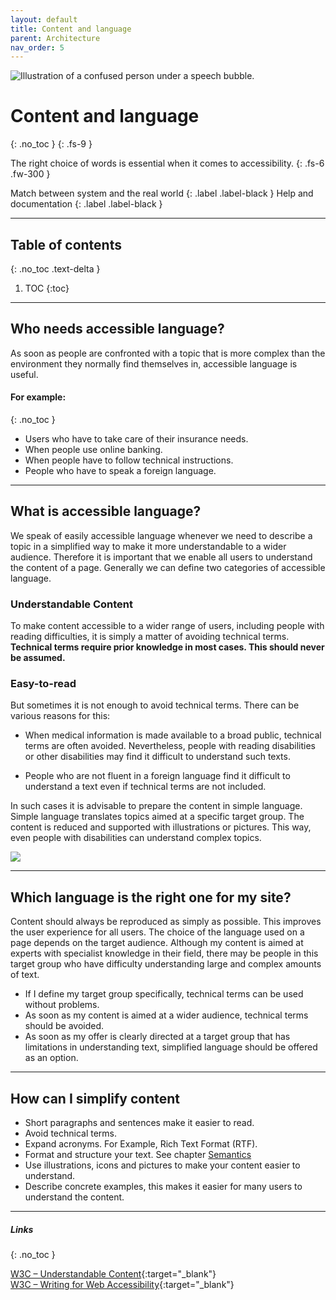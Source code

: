 ```yaml
---
layout: default
title: Content and language
parent: Architecture
nav_order: 5
---
```


<img src="{{ '/assets/images/language/language.png' | prepend: site.baseurl }}" alt="Illustration of a confused person under a speech bubble." title="Illustration of a confused person under a speech bubble."/>

# Content and language
{: .no_toc }
{: .fs-9 }

The right choice of words is essential when it comes to accessibility.
{: .fs-6 .fw-300 }

Match between system and the real world
{: .label .label-black }
Help and documentation
{: .label .label-black }

---

## Table of contents
{: .no_toc .text-delta }

1. TOC
{:toc}

---

## Who needs accessible language?
As soon as people are confronted with a topic that is more complex than the environment they normally find themselves in, accessible language is useful.

#### For example:
{: .no_toc }
- Users who have to take care of their insurance needs.
- When people use online banking.
- When people have to follow technical instructions.
- People who have to speak a foreign language.

---

## What is accessible language?

 We speak of easily accessible language whenever we need to describe a topic in a simplified way to make it more understandable to a wider audience. Therefore it is important that we enable all users to understand the content of a page. Generally we can define two categories of accessible language. 

### Understandable Content
To make content accessible to a wider range of users, including people with reading difficulties, it is simply a matter of avoiding technical terms. **Technical terms require prior knowledge in most cases. This should never be assumed.**

### Easy-to-read
But sometimes it is not enough to avoid technical terms. There can be various reasons for this:

- When medical information is made available to a broad public, technical terms are often avoided. Nevertheless, people with reading disabilities or other disabilities may find it difficult to understand such texts. 

- People who are not fluent in a foreign language find it difficult to understand a text even if technical terms are not included. 

In such cases it is advisable to prepare the content in simple language. Simple language translates topics aimed at a specific target group. The content is reduced and supported with illustrations or pictures. This way, even people with disabilities can understand complex topics.

![](//placehold.it/800x200)

---

## Which language is the right one for my site?
Content should always be reproduced as simply as possible. This improves the user experience for all users. The choice of the language used on a page depends on the target audience. Although my content is aimed at experts with specialist knowledge in their field, there may be people in this target group who have difficulty understanding large and complex amounts of text. 

- If I define my target group specifically, technical terms can be used without problems.
- As soon as my content is aimed at a wider audience, technical terms should be avoided. 
- As soon as my offer is clearly directed at a target group that has limitations in understanding text, simplified language should be offered as an option.

---

## How can I simplify content

- Short paragraphs and sentences make it easier to read.
- Avoid technical terms.
- Expand acronyms. For Example, Rich Text Format (RTF).
- Format and structure your text. See chapter [Semantics](/Accessibility-Designer-Guide/docs/Architecture/semantics/)
- Use illustrations, icons and pictures to make your content easier to understand.
- Describe concrete examples, this makes it easier for many users to understand the content.
 
---

##### Links
{: .no_toc }

[W3C – Understandable Content](https://www.w3.org/WAI/WCAG21/Understanding/reading-level.html "W3C – Understandable Content"){:target="_blank"} <br>
[W3C – Writing for Web Accessibility](https://www.w3.org/WAI/tips/writing/#keep-content-clear-and-concise "W3C – Writing for Web Accessibilityt"){:target="_blank"} 